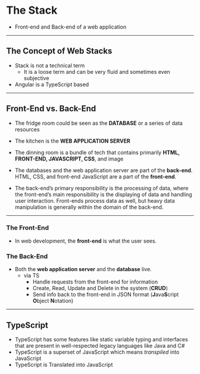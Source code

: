 # The Stack

- Front-end and Back-end of a web application

---



## The Concept of Web Stacks

- Stack is not a technical term
  - It is a loose term and can be very fluid and sometimes even subjective
- Angular is a TypeScript based

---



## Front-End vs. Back-End

- The fridge room could be seen as the **DATABASE** or a series of data resources
- The kitchen is the **WEB APPLICATION SERVER**
- The dinning room is a bundle of tech that contains primarily **HTML, FRONT-END, JAVASCRIPT, CSS**, and image
- The databases and the web application server are part of the **back-end**. HTML, CSS, and front-end JavaScript are a part of the **front-end**.



- The back-end’s primary responsibility is the processing of data, where the front-end’s main responsibility is the displaying of data and handling user interaction. Front-ends process data as well, but heavy data manipulation is generally within the domain of the back-end.

---



### The Front-End

- In web development, the **front-end** is what the user sees.

### The Back-End

- Both the **web application server** and the **database** live.
  - via TS
    - Handle requests from the front-end for information
    - Create, Read, Update and Delete in the system (**CRUD**)
    - Send info back to the front-end in JSON format (**J**ava**S**cript **O**bject **N**otation)

---



## TypeScript

- TypeScript has some features like static variable typing and interfaces that are present in well-respected legacy languages like Java and C#
- TypeScript is a superset of JavaScript which means *transpiled* into JavaScript
- TypeScript is Translated into JavaScript